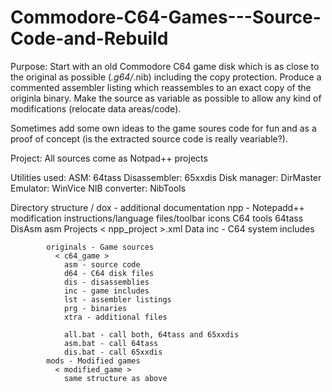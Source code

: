 # Commodore-C64-Games---Source-Code-and-Rebuild

Purpose:
  Start with an old Commodore C64 game disk which is as close to the original as possible (*.g64/*.nib) including the copy protection.
  Produce a commented assembler listing which reassembles to an exact copy of the originla binary.
  Make the source as variable as possible to allow any kind of modifications (relocate data areas/code).

  Sometimes add some own ideas to the game soures code for fun and as a proof of concept (is the extracted source code is really veariable?).

Project:
  All sources come as Notpad++ projects

Utilities used:
  ASM: 64tass
  Disassembler: 65xxdis
  Disk manager: DirMaster
  Emulator: WinVice
  NIB converter: NibTools

Directory structure
  /
    dox - additional documentation
    npp - Notepadd++ modification instructions/language files/toolbar icons
    C64
      tools
        64tass
        DisAsm
      asm
        Projects
          < npp_project >.xml
          Data
            inc - C64 system includes
            
            originals - Game sources
              < c64_game >
                asm - source code
                d64 - C64 disk files
                dis - disassemblies
                inc - game includes
                lst - assembler listings
                prg - binaries
                xtra - additional files
                
                all.bat - call both, 64tass and 65xxdis
                asm.bat - call 64tass
                dis.bat - call 65xxdis
            mods - Modified games
              < modified_game >
                same structure as above
